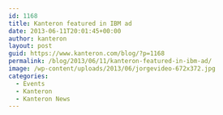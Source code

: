 ```yaml
---
id: 1168
title: Kanteron featured in IBM ad
date: 2013-06-11T20:01:45+00:00
author: kanteron
layout: post
guid: https://www.kanteron.com/blog/?p=1168
permalink: /blog/2013/06/11/kanteron-featured-in-ibm-ad/
image: /wp-content/uploads/2013/06/jorgevideo-672x372.jpg
categories:
  - Events
  - Kanteron
  - Kanteron News
---
```

